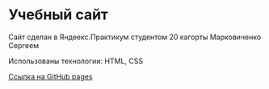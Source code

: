 # Учебный сайт

Сайт сделан в Яндеекс.Практикум студентом 20 кагорты Марковиченко Сергеем

Использованы технологии: HTML, CSS

[Ссылка на GitHub pages](https://mark22sv.github.io/how-to-learn-plus/)
